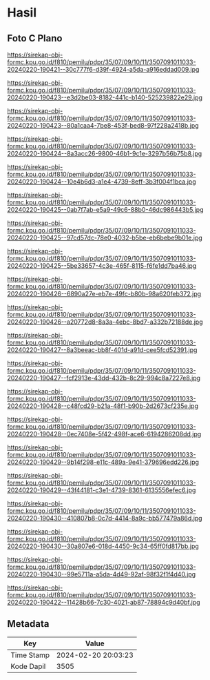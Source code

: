 # Hasil

## Foto C Plano

https://sirekap-obj-formc.kpu.go.id/f810/pemilu/pdpr/35/07/09/10/11/3507091011033-20240220-190421--30c777f6-d39f-4924-a5da-a916eddad009.jpg

https://sirekap-obj-formc.kpu.go.id/f810/pemilu/pdpr/35/07/09/10/11/3507091011033-20240220-190423--e3d2be03-8182-441c-b140-525239822e29.jpg

https://sirekap-obj-formc.kpu.go.id/f810/pemilu/pdpr/35/07/09/10/11/3507091011033-20240220-190423--80a1caa4-7be8-453f-bed8-97f228a2418b.jpg

https://sirekap-obj-formc.kpu.go.id/f810/pemilu/pdpr/35/07/09/10/11/3507091011033-20240220-190424--8a3acc26-9800-46b1-9c1e-3297b56b75b8.jpg

https://sirekap-obj-formc.kpu.go.id/f810/pemilu/pdpr/35/07/09/10/11/3507091011033-20240220-190424--10e4b6d3-a1e4-4739-8eff-3b3f004f1bca.jpg

https://sirekap-obj-formc.kpu.go.id/f810/pemilu/pdpr/35/07/09/10/11/3507091011033-20240220-190425--0ab7f7ab-e5a9-49c6-88b0-46dc986443b5.jpg

https://sirekap-obj-formc.kpu.go.id/f810/pemilu/pdpr/35/07/09/10/11/3507091011033-20240220-190425--97cd57dc-78e0-4032-b5be-eb6bebe9b01e.jpg

https://sirekap-obj-formc.kpu.go.id/f810/pemilu/pdpr/35/07/09/10/11/3507091011033-20240220-190425--5be33657-4c3e-465f-8115-f6fe1dd7ba46.jpg

https://sirekap-obj-formc.kpu.go.id/f810/pemilu/pdpr/35/07/09/10/11/3507091011033-20240220-190426--6890a27e-eb7e-49fc-b80b-98a620feb372.jpg

https://sirekap-obj-formc.kpu.go.id/f810/pemilu/pdpr/35/07/09/10/11/3507091011033-20240220-190426--a20772d8-8a3a-4ebc-8bd7-a332b72188de.jpg

https://sirekap-obj-formc.kpu.go.id/f810/pemilu/pdpr/35/07/09/10/11/3507091011033-20240220-190427--8a3beeac-bb8f-401d-a91d-cee5fcd52391.jpg

https://sirekap-obj-formc.kpu.go.id/f810/pemilu/pdpr/35/07/09/10/11/3507091011033-20240220-190427--fcf2913e-43dd-432b-8c29-994c8a7227e8.jpg

https://sirekap-obj-formc.kpu.go.id/f810/pemilu/pdpr/35/07/09/10/11/3507091011033-20240220-190428--c48fcd29-b21a-48f1-b90b-2d2673cf235e.jpg

https://sirekap-obj-formc.kpu.go.id/f810/pemilu/pdpr/35/07/09/10/11/3507091011033-20240220-190428--0ec7408e-5f42-498f-ace6-6194286208dd.jpg

https://sirekap-obj-formc.kpu.go.id/f810/pemilu/pdpr/35/07/09/10/11/3507091011033-20240220-190429--9b14f298-e11c-489a-9e41-379696edd226.jpg

https://sirekap-obj-formc.kpu.go.id/f810/pemilu/pdpr/35/07/09/10/11/3507091011033-20240220-190429--43f44181-c3e1-4739-8361-6135556efec6.jpg

https://sirekap-obj-formc.kpu.go.id/f810/pemilu/pdpr/35/07/09/10/11/3507091011033-20240220-190430--410807b8-0c7d-4414-8a9c-bb577479a86d.jpg

https://sirekap-obj-formc.kpu.go.id/f810/pemilu/pdpr/35/07/09/10/11/3507091011033-20240220-190430--30a807e6-018d-4450-9c34-65ff0fd817bb.jpg

https://sirekap-obj-formc.kpu.go.id/f810/pemilu/pdpr/35/07/09/10/11/3507091011033-20240220-190430--99e5711a-a5da-4d49-92af-98f32f1f4d40.jpg

https://sirekap-obj-formc.kpu.go.id/f810/pemilu/pdpr/35/07/09/10/11/3507091011033-20240220-190422--11428b66-7c30-4021-ab87-78894c9d40bf.jpg


## Metadata

| Key        | Value               |
| ---------- | ------------------- |
| Time Stamp | 2024-02-20 20:03:23 |
| Kode Dapil | 3505                |



